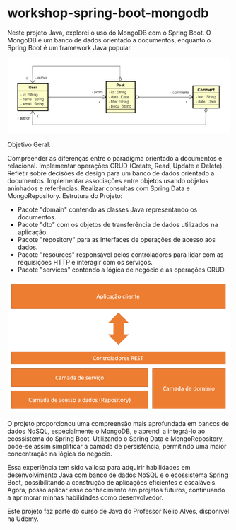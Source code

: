 # workshop-spring-boot-mongodb

Neste projeto Java, explorei o uso do MongoDB com o Spring Boot. O MongoDB é um banco de dados orientado a documentos, enquanto o Spring Boot é um framework Java popular.

![alt text](img/uml.png)

Objetivo Geral:

Compreender as diferenças entre o paradigma orientado a documentos e relacional.
Implementar operações CRUD (Create, Read, Update e Delete).
Refletir sobre decisões de design para um banco de dados orientado a documentos.
Implementar associações entre objetos usando objetos aninhados e referências.
Realizar consultas com Spring Data e MongoRepository.
Estrutura do Projeto:

- Pacote "domain" contendo as classes Java representando os documentos.
- Pacote "dto" com os objetos de transferência de dados utilizados na aplicação.
- Pacote "repository" para as interfaces de operações de acesso aos dados.
- Pacote "resources" responsável pelos controladores para lidar com as requisições HTTP e interagir com os serviços.
- Pacote "services" contendo a lógica de negócio e as operações CRUD.

![alt text](img/application.png)

O projeto proporcionou uma compreensão mais aprofundada em bancos de dados NoSQL, especialmente o MongoDB, e aprendi a integrá-lo ao ecossistema do Spring Boot. Utilizando o Spring Data e MongoRepository, pode-se assim simplificar a camada de persistência, permitindo uma maior concentração na lógica do negócio.

Essa experiência tem sido valiosa para adquirir habilidades em desenvolvimento Java com banco de dados NoSQL e o ecossistema Spring Boot, possibilitando a construção de aplicações eficientes e escaláveis. Agora, posso aplicar esse conhecimento em projetos futuros, continuando a aprimorar minhas habilidades como desenvolvedor.

Este projeto faz parte do curso de Java do Professor Nélio Alves, disponível na Udemy. 



